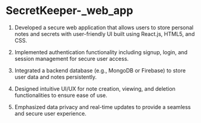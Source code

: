 # SecretKeeper-_web_app
1. Developed a secure web application that allows users to store personal notes and secrets with user-friendly UI built using React.js, HTML5, and CSS.


2. Implemented authentication functionality including signup, login, and session management for secure user access.


3. Integrated a backend database (e.g., MongoDB or Firebase) to store user data and notes persistently.


4. Designed intuitive UI/UX for note creation, viewing, and deletion functionalities to ensure ease of use.


5. Emphasized data privacy and real-time updates to provide a seamless and secure user experience.
